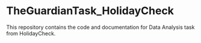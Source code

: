 # TheGuardianTask_HolidayCheck
This repository contains the code and documentation for Data Analysis task from HolidayCheck.
